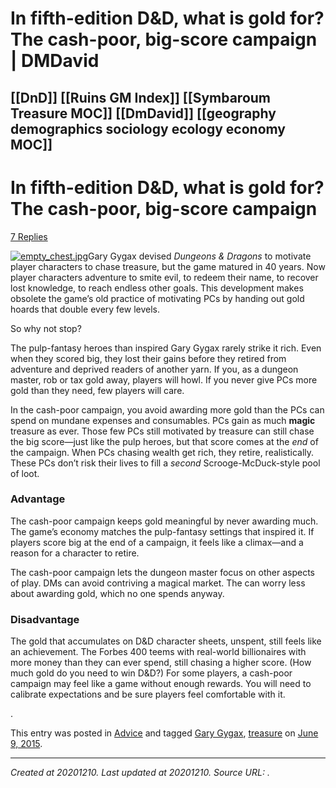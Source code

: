 # In fifth-edition D&D, what is gold for? The cash-poor, big-score campaign | DMDavid
 [[DnD]] [[Ruins GM Index]] [[Symbaroum Treasure MOC]] [[DmDavid]] [[geography demographics sociology ecology economy MOC]]
---



# In fifth-edition D&D, what is gold for? The cash-poor, big-score campaign

[7 Replies](https://dmdavid.com/tag/in-fifth-edition-dd-what-is-gold-for-the-cash-poor-big-score-campaign/#comments)

[![empty_chest.jpg](./resources/202012101144.1_In_fifth-edition_D&D,_what_is_gold_for__The_cash-poor,_big-score_campaign___DMDavid.resources/empty_chest.jpg)](https://i0.wp.com/dmdavid.com/wp-content/uploads/2015/05/empty_chest.jpg)Gary Gygax devised _Dungeons & Dragons_ to motivate player characters to chase treasure, but the game matured in 40 years. Now player characters adventure to smite evil, to redeem their name, to recover lost knowledge, to reach endless other goals. This development makes obsolete the game’s old practice of motivating PCs by handing out gold hoards that double every few levels.

So why not stop?

The pulp-fantasy heroes than inspired Gary Gygax rarely strike it rich. Even when they scored big, they lost their gains before they retired from adventure and deprived readers of another yarn. If you, as a dungeon master, rob or tax gold away, players will howl. If you never give PCs more gold than they need, few players will care.

In the cash-poor campaign, you avoid awarding more gold than the PCs can spend on mundane expenses and consumables. PCs gain as much **magic** treasure as ever. Those few PCs still motivated by treasure can still chase the big score—just like the pulp heroes, but that score comes at the _end_ of the campaign. When PCs chasing wealth get rich, they retire, realistically. These PCs don’t risk their lives to fill a _second_ Scrooge-McDuck-style pool of loot.

### Advantage

The cash-poor campaign keeps gold meaningful by never awarding much. The game’s economy matches the pulp-fantasy settings that inspired it. If players score big at the end of a campaign, it feels like a climax—and a reason for a character to retire.

The cash-poor campaign lets the dungeon master focus on other aspects of play. DMs can avoid contriving a magical market. The can worry less about awarding gold, which no one spends anyway.

### Disadvantage

The gold that accumulates on D&D character sheets, unspent, still feels like an achievement. The Forbes 400 teems with real-world billionaires with more money than they can ever spend, still chasing a higher score. (How much gold do you need to win D&D?) For some players, a cash-poor campaign may feel like a game without enough rewards. You will need to calibrate expectations and be sure players feel comfortable with it.


.

This entry was posted in [Advice](https://dmdavid.com/tag/category/advice/) and tagged [Gary Gygax](https://dmdavid.com/tag/tag/gary-gygax/), [treasure](https://dmdavid.com/tag/tag/treasure/) on [June 9, 2015](https://dmdavid.com/tag/in-fifth-edition-dd-what-is-gold-for-the-cash-poor-big-score-campaign/).

---

_Created at 20201210._
_Last updated at 20201210._
_Source URL: [](https://dmdavid.com/tag/in-fifth-edition-dd-what-is-gold-for-the-cash-poor-big-score-campaign/)._



